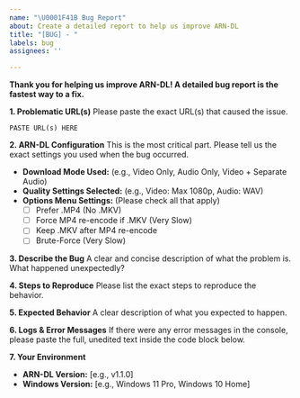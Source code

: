 ```yaml
---
name: "\U0001F41B Bug Report"
about: Create a detailed report to help us improve ARN-DL
title: "[BUG] - "
labels: bug
assignees: ''

---
```


**Thank you for helping us improve ARN-DL! A detailed bug report is the fastest way to a fix.**

**1. Problematic URL(s)**
Please paste the exact URL(s) that caused the issue.

`PASTE URL(s) HERE`

**2. ARN-DL Configuration**
This is the most critical part. Please tell us the exact settings you used when the bug occurred.

* **Download Mode Used:** (e.g., Video Only, Audio Only, Video + Separate Audio)
* **Quality Settings Selected:** (e.g., Video: Max 1080p, Audio: WAV)
* **Options Menu Settings:** (Please check all that apply)
    - [ ] Prefer .MP4 (No .MKV)
    - [ ] Force MP4 re-encode if .MKV (Very Slow)
    - [ ] Keep .MKV after MP4 re-encode
    - [ ] Brute-Force (Very Slow)

**3. Describe the Bug**
A clear and concise description of what the problem is. What happened unexpectedly?

**4. Steps to Reproduce**
Please list the exact steps to reproduce the behavior.

**5. Expected Behavior**
A clear description of what you expected to happen.

**6. Logs & Error Messages**
If there were any error messages in the console, please paste the full, unedited text inside the code block below.

**7. Your Environment**
 - **ARN-DL Version:** [e.g., v1.1.0]
 - **Windows Version:** [e.g., Windows 11 Pro, Windows 10 Home]

